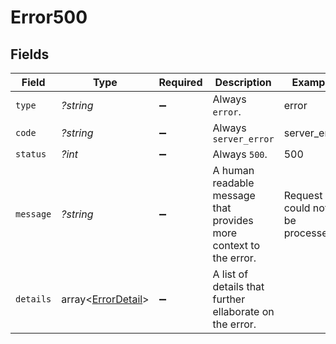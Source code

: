 # Error500


## Fields

| Field                                                             | Type                                                              | Required                                                          | Description                                                       | Example                                                           |
| ----------------------------------------------------------------- | ----------------------------------------------------------------- | ----------------------------------------------------------------- | ----------------------------------------------------------------- | ----------------------------------------------------------------- |
| `type`                                                            | *?string*                                                         | :heavy_minus_sign:                                                | Always `error`.                                                   | error                                                             |
| `code`                                                            | *?string*                                                         | :heavy_minus_sign:                                                | Always `server_error`                                             | server_error                                                      |
| `status`                                                          | *?int*                                                            | :heavy_minus_sign:                                                | Always `500`.                                                     | 500                                                               |
| `message`                                                         | *?string*                                                         | :heavy_minus_sign:                                                | A human readable message that provides more context to the error. | Request could not be processed                                    |
| `details`                                                         | array<[ErrorDetail](../ErrorDetail.md)>                           | :heavy_minus_sign:                                                | A list of details that further ellaborate on the error.           |                                                                   |